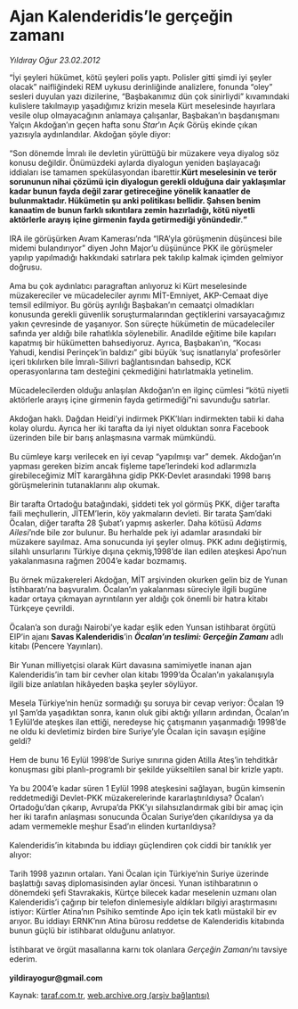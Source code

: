# Ajan Kalenderidis’le gerçeğin zamanı

*Yıldıray Oğur 23.02.2012*

<div class="yazi">“İyi şeyleri hükümet, kötü şeyleri polis yaptı. Polisler gitti şimdi iyi şeyler olacak” naifliğindeki REM uykusu derinliğinde analizlere, fonunda “oley” sesleri duyulan yazı dizilerine, “Başbakanımız dün çok sinirliydi” kıvamındaki kulislere takılmayıp yaşadığımız krizin mesela Kürt meselesinde hayırlara vesile olup olmayacağının anlamaya çalışanlar, Başbakan’ın başdanışmanı Yalçın Akdoğan’ın geçen hafta sonu <i>Star</i>’ın Açık Görüş ekinde çıkan yazısıyla aydınlandılar. Akdoğan şöyle diyor: <br/><br/>“Son dönemde İmralı ile devletin yürüttüğü bir müzakere veya diyalog söz konusu değildir. Önümüzdeki aylarda diyalogun yeniden başlayacağı iddiaları ise tamamen spekülasyondan ibarettir.<b>Kürt meselesinin ve terör sorununun nihai çözümü için diyalogun gerekli olduğuna dair yaklaşımlar kadar bunun fayda değil zarar getireceğine yönelik kanaatler de bulunmaktadır. Hükümetin şu anki politikası bellidir. Şahsen benim kanaatim de bunun farklı sıkıntılara zemin hazırladığı, kötü niyetli aktörlerle arayış içine girmenin fayda getirmediği yönündedir</b>.<b>”</b> <br/><br/>IRA ile görüşürken Avam Kamerası’nda “IRA’yla görüşmenin düşüncesi bile midemi bulandırıyor” diyen John Major’u düşününce PKK ile görüşmeler yapılıp yapılmadığı hakkındaki satırlara pek takılıp kalmak içimden gelmiyor doğrusu. <br/><br/>Ama bu çok aydınlatıcı paragraftan anlıyoruz ki Kürt meselesinde müzakereciler ve mücadeleciler ayrımı MİT-Emniyet, AKP-Cemaat diye temsil edilmiyor. Bu görüş ayrılığı Başbakan’ın cemaatçi olmadıkları konusunda gerekli güvenlik soruşturmalarından geçtiklerini varsayacağımız yakın çevresinde de yaşanıyor. Son süreçte hükümetin de mücadeleciler safında yer aldığı bile rahatlıkla söylenebilir. Anadilde eğitime bile kapıları kapatmış bir hükümetten bahsediyoruz. Ayrıca, Başbakan’ın, “Kocası Yahudi, kendisi Perinçek’in baldızı” gibi büyük ‘suç isnatlarıyla’ profesörler içeri tıkılırken bile İmralı-Silivri bağlantısından bahsedip, KCK operasyonlarına tam desteğini çekmediğini hatırlatmakla yetinelim. <br/><br/>Mücadelecilerden olduğu anlaşılan Akdoğan’ın en ilginç cümlesi “kötü niyetli aktörlerle arayış içine girmenin fayda getirmediği”ni savunduğu satırlar. <br/><br/>Akdoğan haklı. Dağdan Heidi’yi indirmek PKK’lıları indirmekten tabii ki daha kolay olurdu. Ayrıca her iki tarafta da iyi niyet olduktan sonra Facebook üzerinden bile bir barış anlaşmasına varmak mümkündü. <br/><br/>Bu cümleye karşı verilecek en iyi cevap “yapılmışı var” demek. Akdoğan’ın yapması gereken bizim ancak fişleme tape’lerindeki kod adlarımızla girebileceğimiz MİT karargâhına gidip PKK-Devlet arasındaki 1998 barış görüşmelerinin tutanaklarını alıp okumak. <br/><br/>Bir tarafta Ortadoğu batağındaki, şiddeti tek yol görmüş PKK, diğer tarafta faili meçhullerin, JİTEM’lerin, köy yakmaların devleti. Bir tarata Şam’daki Öcalan, diğer tarafta 28 Şubat’ı yapmış askerler. Daha kötüsü <i>Adams Ailesi</i>’nde bile zor bulunur. Bu herhalde pek iyi adamlar arasındaki bir müzakere sayılmaz. Ama sonucunda iyi şeyler olmuş. PKK adını değiştirmiş, silahlı unsurlarını Türkiye dışına çekmiş,1998’de ilan edilen ateşkesi Apo’nun yakalanmasına rağmen 2004’e kadar bozmamış. <br/><br/>Bu örnek müzakereleri Akdoğan, MİT arşivinden okurken gelin biz de Yunan İstihbaratı’na başvuralım. Öcalan’ın yakalanması süreciyle ilgili bugüne kadar ortaya çıkmayan ayrıntıların yer aldığı çok önemli bir hatıra kitabı Türkçeye çevrildi. <br/><br/>Öcalan’a son durağı Nairobi’ye kadar eşlik eden Yunsan istihbarat örgütü EIP’in ajanı <b>Savas Kalenderidis</b>’in <b><i>Öcalan’ın teslimi: Gerçeğin Zamanı</i></b> adlı kitabı (Pencere Yayınları). <br/><br/>Bir Yunan milliyetçisi olarak Kürt davasına samimiyetle inanan ajan Kalenderidis’in tam bir cevher olan kitabı 1999’da Öcalan’ın yakalanışıyla ilgili bize anlatılan hikâyeden başka şeyler söylüyor. <br/><br/>Mesela Türkiye’nin henüz sormadığı şu soruya bir cevap veriyor: Öcalan 19 yıl Şam’da yaşadıktan sonra, kanın oluk gibi aktığı yılların ardından, Öcalan’ın 1 Eylül’de ateşkes ilan ettiği, neredeyse hiç çatışmanın yaşanmadığı 1998’de ne oldu ki devletimiz birden bire Suriye’yle Öcalan için savaşın eşiğine geldi? <br/><br/>Hem de bunu 16 Eylül 1998’de Suriye sınırına giden Atilla Ateş’in tehditkâr konuşması gibi planlı-programlı bir şekilde yükseltilen sanal bir krizle yaptı. <br/><br/>Ya bu 2004’e kadar süren 1 Eylül 1998 ateşkesini sağlayan, bugün kimsenin reddetmediği Devlet-PKK müzakerelerinde kararlaştırıldıysa? Öcalan’ı Ortadoğu’dan çıkarıp, Avrupa’da PKK’yı silahsızlandırmak gibi bir amaç için her iki tarafın anlaşması sonucunda Öcalan Suriye’den çıkarıldıysa ya da adam vermemekle meşhur Esad’ın elinden kurtarıldıysa? <br/><br/>Kalenderidis’in kitabında bu iddiayı güçlendiren çok ciddi bir tanıklık yer alıyor: <br/><br/>Tarih 1998 yazının ortaları. Yani Öcalan için Türkiye’nin Suriye üzerinde başlattığı savaş diplomasisinden aylar öncesi. Yunan istihbaratının o dönemdeki şefi Stavrakakis, Kürtçe bilecek kadar meselenin uzmanı olan Kalenderidis’i çağırıp bir telefon dinlemesiyle aldıkları bilgiyi araştırmasını istiyor: Kürtler Atina’nın Psihiko semtinde Apo için tek katlı müstakil bir ev arıyor. Bu iddiayı ERNK’nın Atina bürosu reddetse de Kalenderidis kitabında bunun güçlü bir istihbarat olduğunu anlatıyor. <br/><br/>İstihbarat ve örgüt masallarına karnı tok olanlara <i>Gerçeğin Zamanı</i>’nı tavsiye ederim. <b><br/><br/>yildirayogur@gmail.com</b>
</div>

Kaynak: [taraf.com.tr](http://www.taraf.com.tr/yildiray-ogur/makale-ajan-kalenderidis-le-gercegin-zamani.htm), [web.archive.org (arşiv bağlantısı)](http://web.archive.org/web/20130709132122/http://www.taraf.com.tr/yildiray-ogur/makale-ajan-kalenderidis-le-gercegin-zamani.htm)

